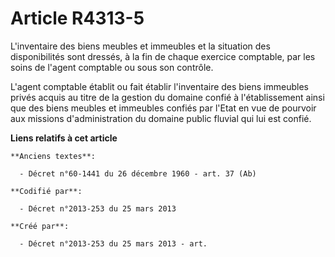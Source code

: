 # Article R4313-5

L'inventaire des biens meubles et immeubles et la situation des disponibilités sont dressés, à la fin de chaque exercice
comptable, par les soins de l'agent comptable ou sous son contrôle.

L'agent comptable établit ou fait établir l'inventaire des biens immeubles privés acquis au titre de la gestion du domaine
confié à l'établissement ainsi que des biens meubles et immeubles confiés par l'Etat en vue de pourvoir aux missions
d'administration du domaine public fluvial qui lui est confié.

**Liens relatifs à cet article**

	**Anciens textes**:

	  - Décret n°60-1441 du 26 décembre 1960 - art. 37 (Ab)

	**Codifié par**:

	  - Décret n°2013-253 du 25 mars 2013

	**Créé par**:

	  - Décret n°2013-253 du 25 mars 2013 - art.
